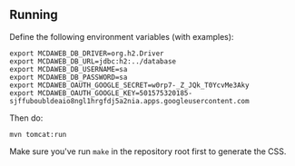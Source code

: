 
Running
-------

Define the following environment variables (with examples):

	export MCDAWEB_DB_DRIVER=org.h2.Driver
	export MCDAWEB_DB_URL=jdbc:h2:../database
	export MCDAWEB_DB_USERNAME=sa
	export MCDAWEB_DB_PASSWORD=sa
	export MCDAWEB_OAUTH_GOOGLE_SECRET=w0rp7-_Z_JQk_T0YcvMe3Aky
	export MCDAWEB_OAUTH_GOOGLE_KEY=501575320185-sjffuboubldeaio8ngl1hrgfdj5a2nia.apps.googleusercontent.com


Then do:

	mvn tomcat:run

Make sure you've run `make` in the repository root first to generate the CSS.
